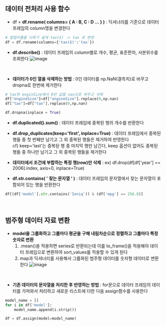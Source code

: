 ## 데이터 전처리 사용 함수 
- df = **df.rename( columns= { A : B, C : D ... } )** : 딕셔너리를 기준으로 데이터 프레임의 column명을 변경한다
```python
# 칼럼이름을 다루기 쉽게 tax(£) -> tax 로 변경
df = df.rename(columns={'tax(£)':'tax'})
```

- **df.describe()** : 데이터 프레임의 column별로 개수, 평균, 표준편차, 사분위수를 조회한다
![image](https://github.com/namkidong98/OUTTA_AI_BootCamp/assets/113520117/9cd83616-5076-4f7a-8703-8a6ebbf141cf)

<br>

- **데이터가 0인 열을 삭제하는 방법** : 0인 데이터를 np.NaN(결측치)로 바꾸고 dropna로 한번에 제거한다
```python
# tax와 enginSize에서 0인 값을 nan으로 바꾸고 삭제
df["engineSize"]=df["engineSize"].replace(0,np.nan) 
df["tax"]=df["tax"].replace(0,np.nan)

df.dropna(inplace = True)
```

- **df.duplicated().sum()** : 데이터 프레임에 중복된 행의 개수를 반환한다

- **df.drop_duplicates(keep='first', inplace=True)** : 데이터 프레임에서 중복된 행들 중 첫 번째만 남기고 그 외 중복된 행들은 제거하여 반영한다
  <br> cf) keep='last'는 중복된 행 중 마지막 행만 남긴다, keep 옵션이 없어도 중복된 행들 중 하나만 남기고 그 외 중복된 행들을 제거한다

- **데이터에서 조건에 부합하는 특정 행(row)만 삭제** : ex) df.drop(df[df['year'] == 2006].index, axis=0, inplace=True)

- **df.str.contains( ' 찾는 문자열 ' )** : 데이터 프레임의 문자열에서 찾는 문자열이 포함되어 있는 행을 반환한다
```python
df[(df['model'].str.contains('Ioniq')) & (df['mpg'] == 256.8)]
```

<br>

## 범주형 데이터 자료 변환
- **model을 그룹화하고 그룹마다 평균을 구해 내림차순으로 정렬하고 그룹마다 특정 숫자로 변환**
  1. .mean()을 적용하면 series로 반환되는데 이를 to_frame()을 적용해야 데이터 프레임으로 변환하여 sort_values를 적용할 수 있게 된다
  2. map과 딕셔너리를 사용해서 그룹화된 범주형 데이터를 숫자형 데이터로 변환한다
![image](https://github.com/namkidong98/OUTTA_AI_BootCamp/assets/113520117/c9b53fcd-d1a8-4922-8308-ae9348330785)

<br>

- **기존 데이터의 문자열을 처리한 후 반영하는 방법** : for문으로 데이터 프레임의 데이터를 가져와서 처리하고 새로운 리스트에 더한 다음 assign함수를 사용한다
```python
model_name = []
for i in df['model']:
    model_name.append(i.strip())

df = df.assign(model=model_name)
```
